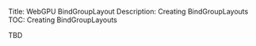 Title: WebGPU BindGroupLayout
Description: Creating BindGroupLayouts
TOC: Creating BindGroupLayouts

TBD

